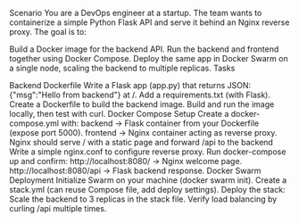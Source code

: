 
Scenario
You are a DevOps engineer at a startup. The team wants to containerize a simple Python Flask API and serve it behind an Nginx reverse proxy. The goal is to:

Build a Docker image for the backend API.
Run the backend and frontend together using Docker Compose.
Deploy the same app in Docker Swarm on a single node, scaling the backend to multiple replicas.
Tasks

Backend Dockerfile
Write a Flask app (app.py) that returns JSON: {"msg":"Hello from backend"} at /.
Add a requirements.txt (with Flask).
Create a Dockerfile to build the backend image.
Build and run the image locally, then test with curl.
Docker Compose Setup
Create a docker-compose.yml with:
backend → Flask container from your Dockerfile (expose port 5000).
frontend → Nginx container acting as reverse proxy.
Nginx should serve / with a static page and forward /api to the backend
Write a simple nginx.conf to configure reverse proxy.
Run docker-compose up and confirm:
http://localhost:8080/ → Nginx welcome page.
http://localhost:8080/api → Flask backend response.
Docker Swarm Deployment
Initialize Swarm on your machine (docker swarm init).
Create a stack.yml (can reuse Compose file, add deploy settings).
Deploy the stack:
Scale the backend to 3 replicas in the stack file.
Verify load balancing by curling /api multiple times.